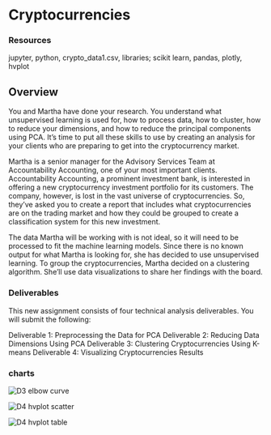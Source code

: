 # Cryptocurrencies

### Resources
jupyter, python, crypto_data1.csv, libraries; scikit learn, pandas, plotly, hvplot

## Overview
You and Martha have done your research. You understand what unsupervised learning is used for, how to process data, how to cluster, how to reduce your dimensions, and how to reduce the principal components using PCA. It’s time to put all these skills to use by creating an analysis for your clients who are preparing to get into the cryptocurrency market.

Martha is a senior manager for the Advisory Services Team at Accountability Accounting, one of your most important clients. Accountability Accounting, a prominent investment bank, is interested in offering a new cryptocurrency investment portfolio for its customers. The company, however, is lost in the vast universe of cryptocurrencies. So, they’ve asked you to create a report that includes what cryptocurrencies are on the trading market and how they could be grouped to create a classification system for this new investment.

The data Martha will be working with is not ideal, so it will need to be processed to fit the machine learning models. Since there is no known output for what Martha is looking for, she has decided to use unsupervised learning. To group the cryptocurrencies, Martha decided on a clustering algorithm. She’ll use data visualizations to share her findings with the board.


### Deliverables
This new assignment consists of four technical analysis deliverables. You will submit the following:

Deliverable 1: Preprocessing the Data for PCA
Deliverable 2: Reducing Data Dimensions Using PCA
Deliverable 3: Clustering Cryptocurrencies Using K-means
Deliverable 4: Visualizing Cryptocurrencies Results

### charts
![D3 elbow curve](https://user-images.githubusercontent.com/99093289/174681920-1e830820-ac73-40cd-b5c0-8162231bfc81.PNG)

![D4 hvplot scatter](https://user-images.githubusercontent.com/99093289/174681936-365ca236-7db4-44c7-a70a-bfaec8afb522.PNG)

![D4 hvplot table](https://user-images.githubusercontent.com/99093289/174681942-24d900a6-a470-4413-8ab1-a7ebf83de8b5.PNG)

